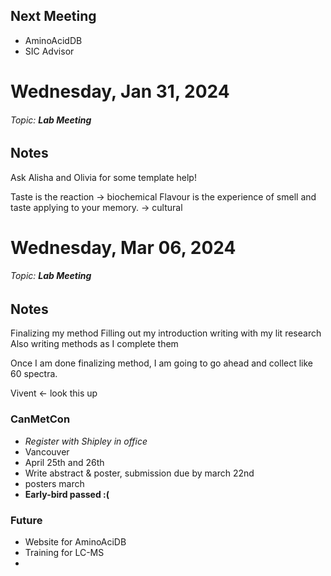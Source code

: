 ## Next Meeting

- AminoAcidDB
- SIC Advisor

# Wednesday, Jan 31, 2024
###### Topic: **Lab Meeting**

## Notes

Ask Alisha and Olivia for some template help!

Taste is the reaction -> biochemical
Flavour is the experience of smell and taste applying to your memory. -> cultural

# Wednesday, Mar 06, 2024
###### Topic: **Lab Meeting**

## Notes

Finalizing my method
Filling out my introduction writing with my lit research
Also writing methods as I complete them

Once I am done finalizing method, I am going to go ahead and collect like 60 spectra.

Vivent <- look this up

### CanMetCon

- *Register with Shipley in office*
- Vancouver
- April 25th and 26th
- Write abstract & poster, submission due by march 22nd
- posters march
- **Early-bird passed :(**

### Future

- Website for AminoAciDB
- Training for LC-MS
- 